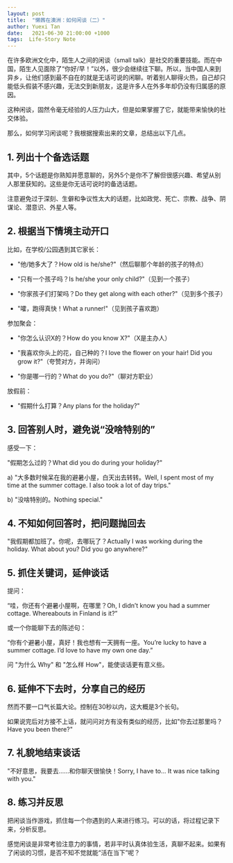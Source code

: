 ```yaml
---
layout: post
title:  "懒茜在澳洲：如何闲谈（二）"
author: Yuexi Tan
date:   2021-06-30 21:00:00 +1000
tags:  Life-Story Note
---
```


在许多欧洲文化中，陌生人之间的闲谈（small talk）是社交的重要技能。而在中国，陌生人见面除了“你好/早！”以外，很少会继续往下聊。所以，当中国人来到异乡，让他们感到最不自在的就是无话可说的闲聊。听着别人聊得火热，自己却只能低头假装不感兴趣，无法交到新朋友，这是许多人在外多年却仍没有归属感的原因。

这种闲谈，固然令毫无经验的人压力山大，但是如果掌握了它，就能带来愉快的社交体验。

那么，如何学习闲谈呢？我根据搜索出来的文章，总结出以下几点。

## 1. 列出十个备选话题

其中，5个话题是你熟知并愿意聊的，另外5个是你不了解但很感兴趣、希望从别人那里获知的。这些是你无话可说时的备选话题。

注意避免过于深刻、生僻和争议性太大的话题，比如政党、死亡、宗教、战争、阴谋论、潜意识、外星人等。

## 2. 根据当下情境主动开口

比如，在学校/公园遇到其它家长：

- "他/她多大了？How old is he/she?"（然后聊那个年龄的孩子的特点）

- "只有一个孩子吗？Is he/she your only child?"（见到一个孩子）

- "你家孩子们打架吗？Do they get along with each other?"（见到多个孩子）

- "嚯，跑得真快！What a runner!"（见到孩子喜欢跑）

参加聚会：

- "你怎么认识X的？How do you know X?"（X是主办人）

- "我喜欢你头上的花，自己种的？I love the flower on your hair! Did you grow it?"（夸赞对方，并询问）

- "你是哪一行的？What do you do?"（聊对方职业）

放假前：

- "假期什么打算？Any plans for the holiday?"

## 3. 回答别人时，避免说“没啥特别的”

感受一下：

"假期怎么过的？What did you do during your holiday?"

a) "大多数时候呆在我的避暑小屋，白天出去转转。Well, I spent most of my time at the summer cottage. I also took a lot of day trips."

b) "没啥特别的。Nothing special."

## 4. 不知如何回答时，把问题抛回去

"我假期都加班了。你呢，去哪玩了？Actually I was working during the holiday. What about you? Did you go anywhere?"

## 5. 抓住关键词，延伸谈话

提问：

“哇，你还有个避暑小屋啊，在哪里？Oh, I didn’t know you had a summer cottage. Whereabouts in Finland is it?”

或一个你能聊下去的陈述句：

“你有个避暑小屋，真好！我也想有一天拥有一座。You’re lucky to have a summer cottage. I’d love to have my own one day.”

问 "为什么 Why" 和 "怎么样 How"，能使谈话更有意义些。

## 6. 延伸不下去时，分享自己的经历

然而不要一口气长篇大论。控制在30秒以内，这大概是3个长句。

如果说完后对方接不上话，就问问对方有没有类似的经历，比如"你去过那里吗？Have you been there?"

## 7. 礼貌地结束谈话

"不好意思，我要去……和你聊天很愉快！Sorry, I have to... It was nice talking with you."

## 8. 练习并反思

把闲谈当作游戏，抓住每一个你遇到的人来进行练习。可以的话，将过程记录下来，分析反思。

感觉闲谈是非常考验注意力的事情，若非平时认真体验生活，真聊不起来。如果有了闲谈的习惯，是否不知不觉就能“活在当下”呢？
